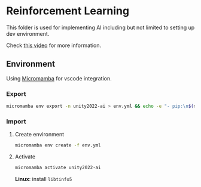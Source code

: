 # Reinforcement Learning
This folder is used for implementing AI including but not limited to setting up dev environment.

Check [this video](https://www.youtube.com/watch?v=zPFU30tbyKs) for more information.

## Environment
Using [Micromamba](https://mamba.readthedocs.io/en/latest/installation/micromamba-installation.html) for vscode integration.

### Export 
```bash
micromamba env export -n unity2022-ai > env.yml && echo -e "- pip:\n$(micromamba run -n unity2022-ai pip freeze | sed 's/^/    - /')" >> env.yml
```

### Import 
1. Create environment
    ```bash
    micromamba env create -f env.yml
    ```

1. Activate
    ```bash
    micromamba activate unity2022-ai
    ```
    
    **Linux**: install `libtinfo5`

